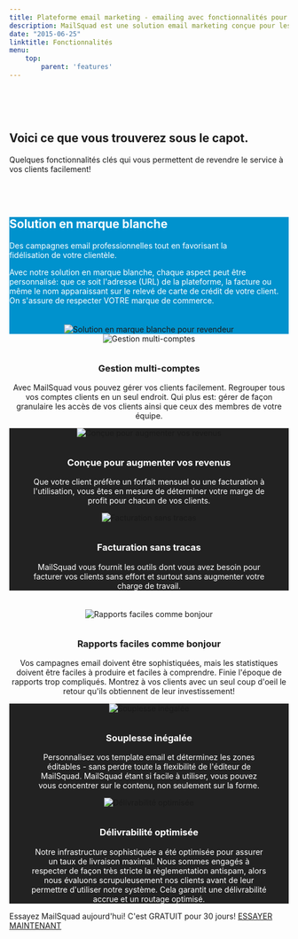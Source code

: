 ```yaml
---
title: Plateforme email marketing - emailing avec fonctionnalités pour agences
description: MailSquad est une solution email marketing conçue pour les agences et revendeurs.
date: "2015-06-25"
linktitle: Fonctionnalités
menu:
    top:
        parent: 'features'
---
```


<section class="price-2" style="padding-top:50px; padding-bottom: 35px">
    <div class="container">
        <div class="row">
            <div class="col-sm-12">
                <h1>Voici ce que vous trouverez sous le capot.</h1>
                <p class="lead">Quelques fonctionnalités clés qui vous permettent de revendre le service à vos clients facilement!</p>
            </div>
        </div>
    </div>
</section>
<section class="content-2" style="background-color: #0092cd; margin-top: 20px;padding-bottom:0;padding-top:0">
    <div class="container">
        <div class="row feature" >
            <div class="col-xs-12 col-sm-12 col-md-8 col-lg-8" >
                <h1 style="color: white">Solution en marque blanche</h1>
                <p class="lead" style="color: white;  margin-right: 40px">Des campagnes email professionnelles tout en favorisant la fidélisation de votre clientèle. </p><p class="lead" style="color: white;">Avec notre solution en marque blanche, chaque aspect peut être personnalisé: que ce soit l'adresse (URL) de la plateforme, la facture ou même le nom apparaissant sur le relevé de carte de crédit de votre client. On s'assure de respecter VOTRE marque de commerce.</p>
            </div>
            <div class="col-xs-12 col-sm-12 col-md-4 col-lg-4">
                <div class="img" style="text-align:center;margin-top:35px;">
                    <img src="/img/marque_blanche.png" alt="Solution en marque blanche pour revendeur">
                </div>
            </div>
        </div>
    </div>
</section>
<section class="content-2" style="padding-bottom:0;padding-top:0">
    <div class="container">
        <div class="row feature">
            <div class="col-sm-10" style="text-align:center;float: none; margin: 0 auto;">
                <div style="text-align:center;">
                    <div class="img">
                        <img src="/img/multi-account.png" alt="Gestion multi-comptes">
                    </div>
                    <h3 style="margin-top: 35px">Gestion multi-comptes</h3>
                </div>
                <p>Avec MailSquad vous pouvez gérer vos clients facilement. Regrouper tous vos comptes clients en un seul endroit. Qui plus est: gérer de façon granulaire les accès de vos clients ainsi que ceux des membres de votre équipe.</p>
            </div>
        </div>
    </div>
</section>
<section class="content-2" style="background-color: #222222;;padding-bottom:0;padding-top:0">
    <div class="container">
        <div class="row feature">
            <div class="col-sm-6" style="text-align:center">
                <div class="img">
                    <img src="/img/increase_revenues.png" alt="Conçue pour augmenter vos revenus">
                </div>
                <h3 style="color: white; margin-top: 35px">Conçue pour augmenter vos revenus</h3>
                <p style="color: white; margin-right:40px;margin-left:40px">Que votre client préfère un forfait mensuel ou une facturation à l'utilisation, vous êtes en mesure de déterminer votre marge de profit pour chacun de vos clients.</p>
            </div>
            <div class="col-sm-6" style="text-align:center">
                <div class="img">
                    <img src="/img/facture.png" alt="Facturation sans tracas">
                </div>
                <h3 style="color: white; margin-top: 35px">Facturation sans tracas</h3>
                <p style="color: white; margin-right:40px;margin-left:40px">MailSquad vous fournit les outils dont vous avez besoin pour facturer vos clients sans effort et surtout sans augmenter votre charge de travail.</p>
            </div>
        </div>
    </div>
</section>
<section class="content-2" style="padding-bottom:0;padding-top:20px">
    <div class="container">
        <div class="row feature">
            <div class="col-sm-10" style="text-align:center;float: none; margin: 0 auto;">
                <div style="text-align:center">
                    <div class="img">
                        <img src="/img/easy_peasy_reporting.png" alt="Rapports faciles comme bonjour">
                    </div>
                     <h3 style="margin-top: 35px">Rapports faciles comme bonjour</h3>
                </div>
                <p>Vos campagnes email doivent être sophistiquées, mais les statistiques doivent être faciles à produire et faciles à comprendre. Finie l'époque de rapports trop compliqués. Montrez à vos clients avec un seul coup d'oeil le retour qu'ils obtiennent de leur investissement!</p>
            </div>
        </div>
    </div>
</section>
<section class="content-2" style="background-color: #222222;padding-bottom:0;padding-top:0">
    <div class="container">
        <div class="row feature">
            <div class="col-sm-6" style="text-align:center">
                <div class="img">
                    <img src="/img/template_flexible_personnalisable.png" alt="Souplesse inégalée">
                </div>
                <h3 style="color: white;  margin-top: 35px">Souplesse inégalée</h3>
                <p style="color: white; margin-right:40px;margin-left:40px">Personnalisez vos template email et déterminez les zones éditables - sans perdre toute la flexibilité de l'éditeur de MailSquad. MailSquad étant si facile à utiliser, vous pouvez vous concentrer sur le contenu, non seulement sur la forme.</p>
            </div>
            <div class="col-sm-6" style="text-align:center">
                <div class="img">
                    <img src="/img/delivrabilite_routage_optimisee.png" alt="Délivrabilité optimisée">
                </div>
                <h3 style="color: white;  margin-top: 35px">Délivrabilité optimisée</h3>
                <p style="color: white; margin-right:40px;margin-left:40px">Notre infrastructure sophistiquée a été optimisée pour assurer un taux de livraison maximal. Nous sommes engagés à respecter de façon très stricte la règlementation antispam, alors nous évaluons scrupuleusement nos clients avant de leur permettre d'utiliser notre système. Cela garantit une délivrabilité accrue et un routage optimisé.</p>
            </div>
        </div>
    </div>
</section>
<section class="content-11">
    <div class="container">
        <span>Essayez MailSquad aujourd'hui! C'est GRATUIT pour 30 jours!</span>
        <a class="btn btn-primary" href="https://app.mailsquad.com/login/signup?lang=fr">ESSAYER MAINTENANT</a>
    </div>
</section>